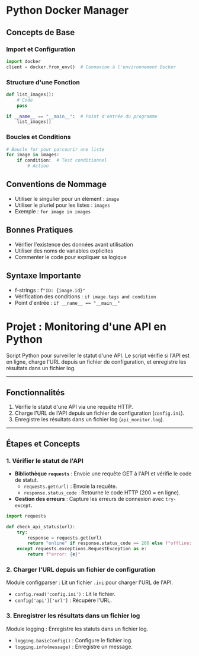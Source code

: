 # Python Docker Manager

## Concepts de Base

### Import et Configuration
```python
import docker
client = docker.from_env()  # Connexion à l'environnement Docker
```

### Structure d'une Fonction
```python
def list_images():
    # Code
    pass

if __name__ == "__main__":  # Point d'entrée du programme
    list_images()
```

### Boucles et Conditions
```python
# Boucle for pour parcourir une liste
for image in images:
    if condition:  # Test conditionnel
        # Action
```

## Conventions de Nommage
- Utiliser le singulier pour un élément : `image`
- Utiliser le pluriel pour les listes : `images`
- Exemple : `for image in images`

## Bonnes Pratiques
- Vérifier l'existence des données avant utilisation
- Utiliser des noms de variables explicites
- Commenter le code pour expliquer sa logique

## Syntaxe Importante
- f-strings : `f"ID: {image.id}"`
- Vérification des conditions : `if image.tags and condition`
- Point d'entrée : `if __name__ == "__main__"`

# Projet : Monitoring d'une API en Python

Script Python pour surveiller le statut d'une API. Le script vérifie si l'API est en ligne, charge l'URL depuis un fichier de configuration, et enregistre les résultats dans un fichier log.

---

## Fonctionnalités
1. Vérifie le statut d'une API via une requête HTTP.
2. Charge l'URL de l'API depuis un fichier de configuration (`config.ini`).
3. Enregistre les résultats dans un fichier log (`api_monitor.log`).

---

## Étapes et Concepts

### 1. Vérifier le statut de l'API
- **Bibliothèque `requests`** : Envoie une requête GET à l'API et vérifie le code de statut.
  - `requests.get(url)` : Envoie la requête.
  - `response.status_code` : Retourne le code HTTP (200 = en ligne).
- **Gestion des erreurs** : Capture les erreurs de connexion avec `try-except`.

```python
import requests

def check_api_status(url):
    try:
        response = requests.get(url)
        return "online" if response.status_code == 200 else f"offline: {response.status_code}"
    except requests.exceptions.RequestException as e:
        return f"error: {e}"
```

### 2.  Charger l'URL depuis un fichier de configuration

Module configparser : Lit un fichier `.ini` pour charger l'URL de l'API.

* `config.read('config.ini')` : Lit le fichier.
* `config['api']['url']` : Récupère l'URL.

### 3. Enregistrer les résultats dans un fichier log

Module logging : Enregistre les statuts dans un fichier log.
* `logging.basicConfig()` : Configure le fichier log.
* `logging.info(message)` : Enregistre un message.

